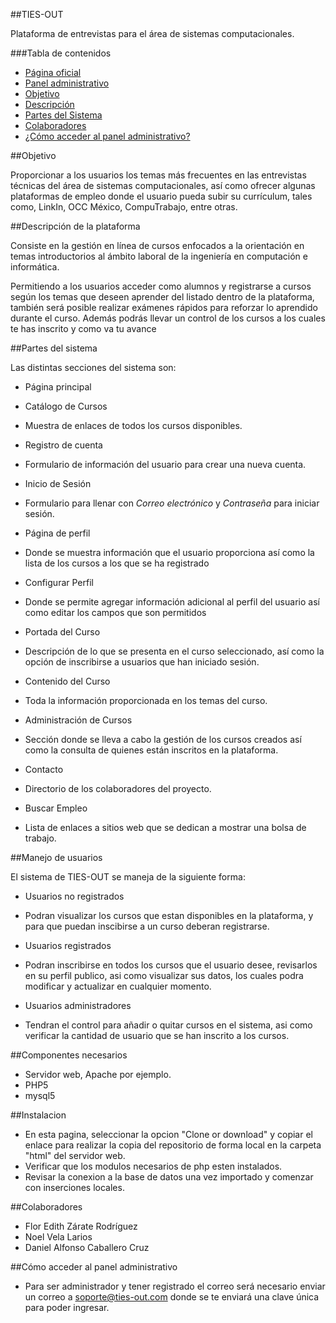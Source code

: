 ##TIES-OUT

Plataforma de entrevistas para el área de sistemas computacionales.

###Tabla de contenidos

* [Página oficial](http://www.ties-out.com)
* [Panel administrativo](http://panel.ties-out.com/)
* [Objetivo](#objetivo)
* [Descripción](#descripción-de-la-plataforma)
* [Partes del Sistema](#partes-del-sistema)
* [Colaboradores](#colaboradores)
* [¿Cómo acceder al panel administrativo?](#cómo-acceder-al-panel-administrativo)

##Objetivo

Proporcionar a los usuarios los temas más frecuentes en las entrevistas técnicas del área de sistemas computacionales, así como ofrecer algunas plataformas de empleo donde el usuario pueda subir su currículum, tales como, LinkIn, OCC México, CompuTrabajo, entre otras.

##Descripción de la plataforma

Consiste en la gestión en línea de cursos enfocados a la orientación en temas introductorios al ámbito laboral de la ingeniería en computación e informática.

Permitiendo a los usuarios acceder como alumnos y registrarse a cursos según los temas que deseen aprender del listado dentro de la plataforma, también será posible realizar exámenes rápidos para reforzar lo aprendido durante el curso. Además podrás llevar un control de los cursos a los cuales te has inscrito y como va tu avance

##Partes del sistema

Las distintas secciones del sistema son:

* Página principal
* Catálogo de Cursos
 * Muestra de enlaces de todos los cursos disponibles.

* Registro de cuenta  
 * Formulario de información del usuario para crear una nueva cuenta.

* Inicio de Sesión
 * Formulario para llenar con _Correo electrónico_ y _Contraseña_ para iniciar sesión.

* Página de perfil
 * Donde se muestra información que el usuario proporciona así como la lista de los cursos a los que se ha registrado

* Configurar Perfil
 * Donde se permite agregar información adicional al perfil del usuario así como editar los campos que son permitidos

* Portada del Curso
 * Descripción de lo que se presenta en el curso seleccionado, así como la opción de inscribirse a usuarios que han iniciado sesión.

* Contenido del Curso
 * Toda la información proporcionada en los temas del curso.

* Administración de Cursos
 * Sección donde se lleva a cabo la gestión de los cursos creados así como la consulta de quienes están inscritos en la plataforma.

* Contacto
 * Directorio de los colaboradores del proyecto.

* Buscar Empleo
 * Lista de enlaces a sitios web que se dedican a mostrar una bolsa de trabajo.

##Manejo de usuarios

El sistema de TIES-OUT se maneja de la siguiente forma:

* Usuarios no registrados
 * Podran visualizar los cursos que estan disponibles en la plataforma, y para que puedan inscibirse a un curso deberan registrarse.

* Usuarios registrados
 *  Podran inscribirse en todos los cursos que el usuario desee, revisarlos en su perfil publico, asi como visualizar sus datos, los cuales podra modificar y actualizar en cualquier momento.

* Usuarios administradores
 * Tendran el control para añadir o quitar cursos en el sistema, asi como verificar la cantidad de usuario que se han inscrito a los cursos.

 ##Componentes necesarios
  * Servidor web, Apache por ejemplo.
  * PHP5
  * mysql5

 ##Instalacion
  * En esta pagina, seleccionar la opcion "Clone or download" y copiar el enlace para realizar la copia del repositorio de forma local en la carpeta "html" del servidor web.
  * Verificar que los modulos necesarios de php esten instalados.
  * Revisar la conexion a la base de datos una vez importado y comenzar con inserciones locales.


##Colaboradores
* Flor Edith Zárate Rodríguez
* Noel Vela Larios
* Daniel Alfonso Caballero Cruz

##Cómo acceder al panel administrativo

* Para ser administrador y tener registrado el correo será necesario enviar un correo a soporte@ties-out.com donde se te enviará una clave única para poder ingresar.
